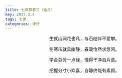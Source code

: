 ```yaml
---
title: 七律探春三（給兰）
key: 2017.3.4
tags: 七律
categories: 律诗
---
```


<p align="center">生就山涧花也凡，与石结伴不爱攀。
</p>
<p align="center">冬寒乐就呈幽静，春暖怡然求悠闲。
</p>
<p align="center">学会芬芳一点绿，懂得干净百片蓝。
</p>
<p align="center">把握分寸小欢喜，自静终能有素颜。
</p>
